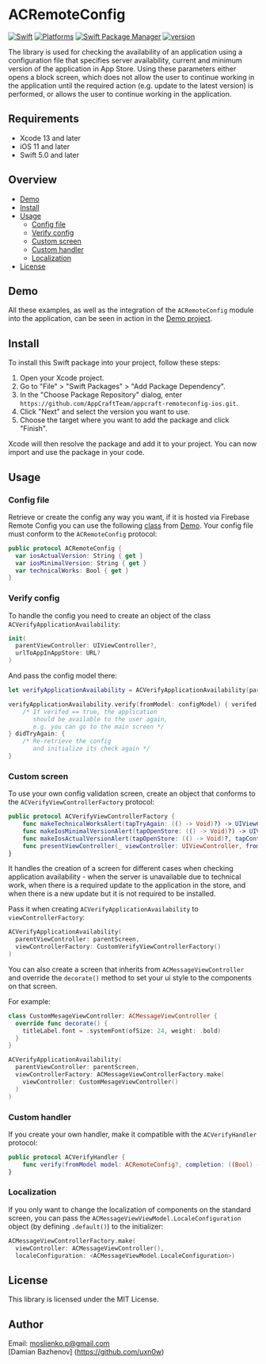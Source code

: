 # ACRemoteConfig

[![Swift](https://img.shields.io/badge/Swift-5-orange?style=flat-square)](https://img.shields.io/badge/Swift-5-Orange?style=flat-square)
[![Platforms](https://img.shields.io/badge/Platforms-iOS-yellowgreen?style=flat-square)](https://img.shields.io/badge/Platforms-iOS?style=flat-square)
[![Swift Package Manager](https://img.shields.io/badge/Swift_Package_Manager-compatible-orange?style=flat-square)](https://img.shields.io/badge/Swift_Package_Manager-compatible-orange?style=flat-square)
[![version](https://img.shields.io/badge/version-1.0.2-white.svg)](https://semver.org)

The library is used for checking the availability of an application using a configuration file that specifies server availability, current and minimum version of the application in App Store. Using these parameters either opens a block screen, which does not allow the user to continue working in the application until the required action (e.g. update to the latest version) is performed, or allows the user to continue working in the application.

## Requirements
- Xcode 13 and later
- iOS 11 and later
- Swift 5.0 and later

## Overview
* [Demo](#demo)
* [Install](#install)
* [Usage](#Usage)
	* [Config file](#config-file)
	* [Verify config](#verify-config)
	* [Custom screen](#custom-screen)
	* [Custom handler](#custom-handler)
	* [Localization](#localization)
* [License](#License)

## Demo
All these examples, as well as the integration of the `ACRemoteConfig` module into the application, can be seen in action in the [Demo project](/Demo).

## Install
To install this Swift package into your project, follow these steps:

1. Open your Xcode project.
2. Go to "File" > "Swift Packages" > "Add Package Dependency".
3. In the "Choose Package Repository" dialog, enter `https://github.com/AppCraftTeam/appcraft-remoteconfig-ios.git`.
4. Click "Next" and select the version you want to use.
5. Choose the target where you want to add the package and click "Finish".

Xcode will then resolve the package and add it to your project. You can now import and use the package in your code.

## Usage
### Config file

Retrieve or create the config any way you want, if it is hosted via Firebase Remote Config you can use the following [class](/Demo/ACRemoteConfigDemo/ServiceLayer/FirebaseRemoteConfigService.swift) from [Demo](#demo). Your  config file must conform to the `ACRemoteConfig` protocol:

```swift
public protocol ACRemoteConfig {
  var iosActualVersion: String { get }
  var iosMinimalVersion: String { get }
  var technicalWorks: Bool { get }
}
```

### Verify config

To handle the config you need to create an object of the class `ACVerifyApplicationAvailability`:

```swift
init(
  parentViewController: UIViewController?,
  urlToAppInAppStore: URL?
)
```

And pass the config model there:

```swift
let verifyApplicationAvailability = ACVerifyApplicationAvailability(parentViewController: parentScreen)

verifyApplicationAvailability.verify(fromModel: configModel) { verifed in
	/* If verifed == true, the application 
	   should be available to the user again,
	   e.g. you can go to the main screen */
} didTryAgain: {
	/* Re-retrieve the config 
	   and initialize its check again */
}
```

### Custom screen

To use your own config validation screen, create an object that conforms to the `ACVerifyViewControllerFactory` protocol:

```swift
public protocol ACVerifyViewControllerFactory {
    func makeTechnicalWorksAlert(tapTryAgain: (() -> Void)?) -> UIViewController
    func makeIosMinimalVersionAlert(tapOpenStore: (() -> Void)?) -> UIViewController
    func makeIosActualVersionAlert(tapOpenStore: (() -> Void)?, tapContinueWithoutUpdating: (() -> Void)?) -> UIViewController
    func presentViewController(_ viewController: UIViewController, from parentViewController: UIViewController?)
}
```

It handles the creation of a screen for different cases when checking application availability - when the server is unavailable due to technical work, when there is a required update to the application in the store, and when there is a new update but it is not required to be installed.

Pass it when creating `ACVerifyApplicationAvailability` to `viewControllerFactory`:

```swift
ACVerifyApplicationAvailability(
  parentViewController: parentScreen,
  viewControllerFactory: CustomVerifyViewControllerFactory()
)
```

You can also create a screen that inherits from `ACMessageViewController` and override the `decorate()` method to set your ui style to the components on that screen. 

For example:

```swift
class CustomMesageViewController: ACMessageViewController {
  override func decorate() {
    titleLabel.font = .systemFont(ofSize: 24, weight: .bold)
  }
}
```

```swift
ACVerifyApplicationAvailability(
  parentViewController: parentScreen,
  viewControllerFactory: ACMessageViewControllerFactory.make(
    viewController: CustomMesageViewController()
  )
)
```

### Custom handler

If you create your own handler, make it compatible with the `ACVerifyHandler` protocol:

```swift
public protocol ACVerifyHandler {
    func verify(fromModel model: ACRemoteConfig?, completion: ((Bool) -> Void)?, didTryAgain: (() -> Void)?)
}
```

### Localization

If you only want to change the localization of components on the standard screen, you can pass the `ACMessageViewViewModel.LocaleConfiguration` object (by defining `.default()`) to the initializer:

```swift
ACMessageViewControllerFactory.make(
  viewController: ACMessageViewController(),
  localeConfiguration: <ACMessageViewModel.LocaleConfiguration>)
```

## License
This library is licensed under the MIT License.

## Author
Email: <moslienko.p@gmail.com> <br>
[Damian Bazhenov] (https://github.com/uxn0w)